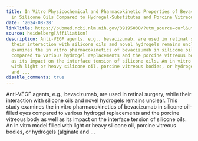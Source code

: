 ```yaml
---
title: In Vitro Physicochemical and Pharmacokinetic Properties of Bevacizumab Dissolved
  in Silicone Oils Compared to Hydrogel-Substitutes and Porcine Vitreous Bodies
date: '2024-08-28'
linkTitle: https://pubmed.ncbi.nlm.nih.gov/39195030/?utm_source=curl&utm_medium=rss&utm_campaign=pubmed-2&utm_content=1FakS-2QOkCT8HsMOQP1bCRQ4YzyumYOmxmF0moLsQ3dFB1E9V&fc=20220326224207&ff=20240828182648&v=2.18.0.post9+e462414
source: heidelberg[Affiliation]
description: Anti-VEGF agents, e.g., bevacizumab, are used in retinal surgery, while
  their interaction with silicone oils and novel hydrogels remains unclear. This study
  examines the in vitro pharmacokinetics of bevacizumab in silicone oil-filled eyes
  compared to various hydrogel replacements and the porcine vitreous body as well
  as its impact on the interface tension of silicone oils. An in vitro model filled
  with light or heavy silicone oil, porcine vitreous bodies, or hydrogels (alginate
  and ...
disable_comments: true
---
```

Anti-VEGF agents, e.g., bevacizumab, are used in retinal surgery, while their interaction with silicone oils and novel hydrogels remains unclear. This study examines the in vitro pharmacokinetics of bevacizumab in silicone oil-filled eyes compared to various hydrogel replacements and the porcine vitreous body as well as its impact on the interface tension of silicone oils. An in vitro model filled with light or heavy silicone oil, porcine vitreous bodies, or hydrogels (alginate and ...